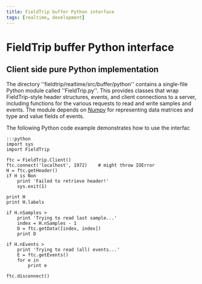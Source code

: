```yaml
---
title: FieldTrip buffer Python interface
tags: [realtime, development]
---
```


# FieldTrip buffer Python interface

## Client side pure Python implementation

The directory ''fieldtrip/realtime/src/buffer/python'' contains a single-file Python module called ''FieldTrip.py''. This provides classes that wrap FieldTrip-style header structures, events, and client connections to a server, including functions for the various requests to read and write samples and events. The module depends on [Numpy](http://numpy.scipy.org) for representing data matrices and type and value fields of events.

The following Python code example demonstrates how to use the interfac

	:::python
	import sys
	import FieldTrip
	
	ftc = FieldTrip.Client()		
	ftc.connect('localhost', 1972)    # might throw IOError
	H = ftc.getHeader()
	if H is Non
	    print 'Failed to retrieve header!'
	    sys.exit(1)
	
	print H
	print H.labels
	
	if H.nSamples > 
	    print 'Trying to read last sample...'
	    index = H.nSamples - 1
	    D = ftc.getData([index, index])
	    print D
	
	if H.nEvents > 
	    print 'Trying to read (all) events...'
	    E = ftc.getEvents()
	    for e in 
	        print e
					
	ftc.disconnect()

